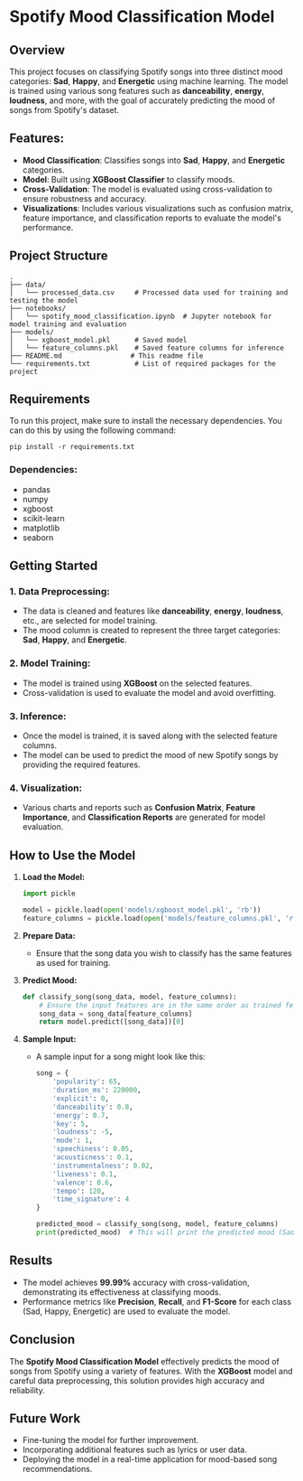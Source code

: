 

# Spotify Mood Classification Model

## Overview
This project focuses on classifying Spotify songs into three distinct mood categories: **Sad**, **Happy**, and **Energetic** using machine learning. The model is trained using various song features such as **danceability**, **energy**, **loudness**, and more, with the goal of accurately predicting the mood of songs from Spotify's dataset.

## Features:
- **Mood Classification**: Classifies songs into **Sad**, **Happy**, and **Energetic** categories.
- **Model**: Built using **XGBoost Classifier** to classify moods.
- **Cross-Validation**: The model is evaluated using cross-validation to ensure robustness and accuracy.
- **Visualizations**: Includes various visualizations such as confusion matrix, feature importance, and classification reports to evaluate the model's performance.

## Project Structure
```
.
├── data/
│   └── processed_data.csv     # Processed data used for training and testing the model
├── notebooks/
│   └── spotify_mood_classification.ipynb  # Jupyter notebook for model training and evaluation
├── models/
│   └── xgboost_model.pkl      # Saved model
│   └── feature_columns.pkl    # Saved feature columns for inference
├── README.md                 # This readme file
└── requirements.txt           # List of required packages for the project
```

## Requirements

To run this project, make sure to install the necessary dependencies. You can do this by using the following command:

```
pip install -r requirements.txt
```

### Dependencies:
- pandas
- numpy
- xgboost
- scikit-learn
- matplotlib
- seaborn

## Getting Started

### 1. Data Preprocessing:
- The data is cleaned and features like **danceability**, **energy**, **loudness**, etc., are selected for model training.
- The mood column is created to represent the three target categories: **Sad**, **Happy**, and **Energetic**.

### 2. Model Training:
- The model is trained using **XGBoost** on the selected features.
- Cross-validation is used to evaluate the model and avoid overfitting.

### 3. Inference:
- Once the model is trained, it is saved along with the selected feature columns.
- The model can be used to predict the mood of new Spotify songs by providing the required features.

### 4. Visualization:
- Various charts and reports such as **Confusion Matrix**, **Feature Importance**, and **Classification Reports** are generated for model evaluation.

## How to Use the Model
1. **Load the Model:**
   ```python
   import pickle
   
   model = pickle.load(open('models/xgboost_model.pkl', 'rb'))
   feature_columns = pickle.load(open('models/feature_columns.pkl', 'rb'))
   ```

2. **Prepare Data:**
   - Ensure that the song data you wish to classify has the same features as used for training.
   
3. **Predict Mood:**
   ```python
   def classify_song(song_data, model, feature_columns):
       # Ensure the input features are in the same order as trained features
       song_data = song_data[feature_columns]
       return model.predict([song_data])[0]
   ```

4. **Sample Input:**
   - A sample input for a song might look like this:
     ```python
     song = {
         'popularity': 65,
         'duration_ms': 220000,
         'explicit': 0,
         'danceability': 0.8,
         'energy': 0.7,
         'key': 5,
         'loudness': -5,
         'mode': 1,
         'speechiness': 0.05,
         'acousticness': 0.1,
         'instrumentalness': 0.02,
         'liveness': 0.1,
         'valence': 0.6,
         'tempo': 120,
         'time_signature': 4
     }
     
     predicted_mood = classify_song(song, model, feature_columns)
     print(predicted_mood)  # This will print the predicted mood (Sad, Happy, Energetic)
     ```

## Results
- The model achieves **99.99%** accuracy with cross-validation, demonstrating its effectiveness at classifying moods.
- Performance metrics like **Precision**, **Recall**, and **F1-Score** for each class (Sad, Happy, Energetic) are used to evaluate the model.

## Conclusion
The **Spotify Mood Classification Model** effectively predicts the mood of songs from Spotify using a variety of features. With the **XGBoost** model and careful data preprocessing, this solution provides high accuracy and reliability.

## Future Work
- Fine-tuning the model for further improvement.
- Incorporating additional features such as lyrics or user data.
- Deploying the model in a real-time application for mood-based song recommendations.
